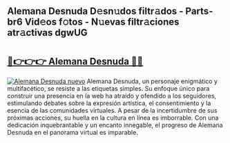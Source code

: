 ## Alemana Desnuda D𝚎sn𝚞dos filtr𝚊dos - Parts-br6 Vid𝚎os f𝚘tos - N𝚞evas filtr𝚊ciones atr𝚊ctivas dgwUG

# <h2><a href="http://mbc8ih8.tromn.icu/?c=Alemana+Desnuda">🔗👉👉👉 Alemana Desnuda 🔗🔗</a></h2>

[![Alemana Desnuda nuevo](https://i.imgur.com/pEAQMta.gif)](http://mbc8ih8.tromn.icu/?c=Alemana+Desnuda)
Alemana Desnuda, un personaje enigmático y multifacético, se resiste a las etiquetas simples. Su enfoque único para construir una presencia en la web ha atraído y ofendido a los seguidores, estimulando debates sobre la expresión artística, el consentimiento y la esencia de las comunidades virtuales. A pesar de la incertidumbre de sus próximas acciones, su huella en la cultura en línea es imborrable. Con una dedicación inquebrantable y un encanto innegable, el progreso de Alemana Desnuda en el panorama virtual es imparable.
